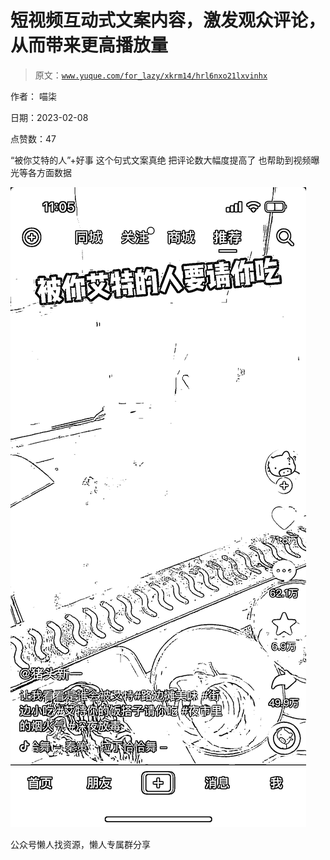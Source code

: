 # 短视频互动式文案内容，激发观众评论，从而带来更高播放量

> 原文：[`www.yuque.com/for_lazy/xkrm14/hrl6nxo21lxvinhx`](https://www.yuque.com/for_lazy/xkrm14/hrl6nxo21lxvinhx)



作者： 喵柒



日期：2023-02-08



点赞数：47



“被你艾特的人”+好事 这个句式文案真绝 把评论数大幅度提高了 也帮助到视频曝光等各方面数据



![](img/441ad5b74dec2fbc3d220be919a0c6a6.png)



公众号懒人找资源，懒人专属群分享

